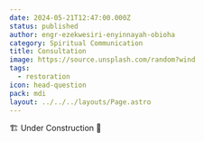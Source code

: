 ```yaml
---
date: 2024-05-21T12:47:00.000Z
status: published
author: engr-ezekwesiri-enyinnayah-obioha
category: Spiritual Communication
title: Consultation
image: https://source.unsplash.com/random?wind
tags:
  - restoration
icon: head-question
pack: mdi
layout: ../../../layouts/Page.astro
---
```

🏗️ Under Construction 🚧
